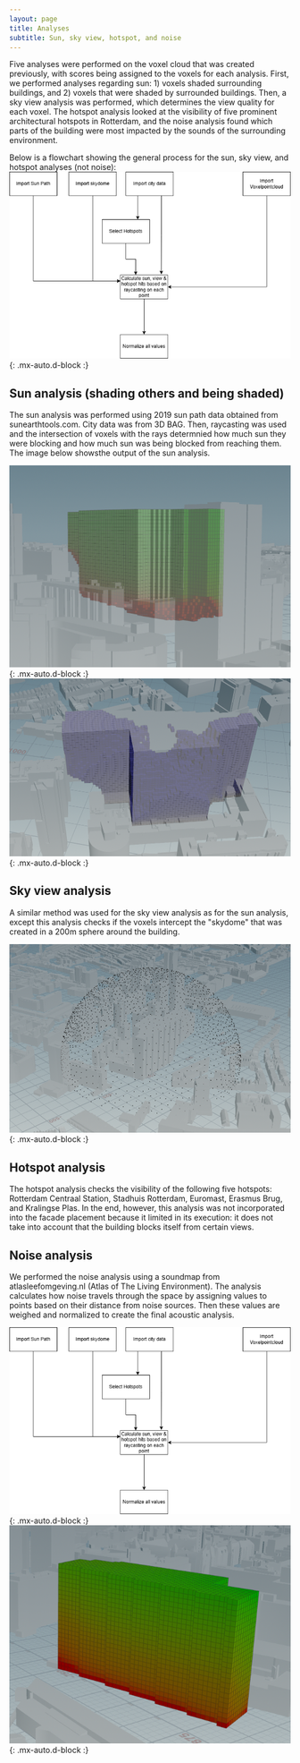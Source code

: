 ```yaml
---
layout: page
title: Analyses
subtitle: Sun, sky view, hotspot, and noise
---
```

Five analyses were performed on the voxel cloud that was created previously, with scores being assigned to the voxels for each analysis. First, we performed analyses regarding sun: 1) voxels shaded surrounding buildings, and 2) voxels that were shaded by surrounded buildings. Then, a sky view analysis was performed, which determines the view quality for each voxel. The hotspot analysis looked at the visibility of five prominent architectural hotspots in Rotterdam, and the noise analysis found which parts of the building were most impacted by the sounds of the surrounding environment.

Below is a flowchart showing the general process for the sun, sky view, and hotspot analyses (not noise):
![sun skyview hotspot flowchart](/assets/img/sun_view_hotspot_flow.png){: .mx-auto.d-block :}

## Sun analysis (shading others and being shaded)
The sun analysis was performed using 2019 sun path data obtained from sunearthtools.com. City data was from 3D BAG. Then, raycasting was used and the intersection of voxels with the rays determnied how much sun they were blocking and how much sun was being blocked from reaching them. The image below showsthe output of the sun analysis.

![sun](/assets/img/sun.png){: .mx-auto.d-block :}
![shadow](/assets/img/shadow.png){: .mx-auto.d-block :}

## Sky view analysis
A similar method was used for the sky view analysis as for the sun analysis, except this analysis checks if the voxels intercept the "skydome" that was created in a 200m sphere around the building.

![sky view](/assets/img/skydome.png){: .mx-auto.d-block :}

## Hotspot analysis
The hotspot analysis checks the visibility of the following five hotspots: Rotterdam Centraal Station, Stadhuis Rotterdam, Euromast, Erasmus Brug, and Kralingse Plas. In the end, however, this analysis was not incorporated into the facade placement because it limited in its execution: it does not take into account that the building blocks itself from certain views. 

## Noise analysis
We performed the noise analysis using a soundmap from atlasleefomgeving.nl (Atlas of The Living Environment). The analysis calculates how noise travels through the space by assigning values to points based on their distance from noise sources. Then these values are weighed and normalized to create the final acoustic analysis.

![noise flowchart](/assets/img/sun_view_hotspot_flow.png){: .mx-auto.d-block :}
![noise](/assets/img/noise.png){: .mx-auto.d-block :}